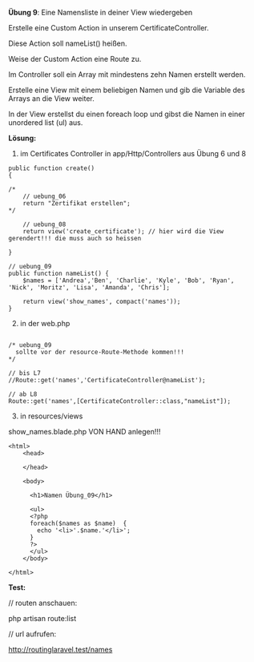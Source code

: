 
**Übung 9**: Eine Namensliste in deiner View wiedergeben

Erstelle eine Custom Action in unserem CertificateController.

Diese Action soll nameList() heißen.

Weise der Custom Action eine Route zu. 

Im Controller soll ein Array mit mindestens zehn Namen erstellt werden. 

Erstelle eine View mit einem beliebigen Namen und gib die Variable des Arrays an die View weiter. 

In der View erstellst du einen foreach loop und gibst die Namen in einer unordered list (ul) aus.

**Lösung:**

1. im Certificates Controller in app/Http/Controllers aus Übung 6 und 8

```
public function create()
{

/*
    // uebung_06
    return "Zertifikat erstellen";
*/

    // uebung_08
    return view('create_certificate'); // hier wird die View gerendert!!! die muss auch so heissen
  
}

// uebung_09
public function nameList() {
    $names = ['Andrea','Ben', 'Charlie', 'Kyle', 'Bob', 'Ryan', 'Nick', 'Moritz', 'Lisa', 'Amanda', 'Chris'];

    return view('show_names', compact('names')); 
}

```

2. in der web.php

```

/* uebung_09
  sollte vor der resource-Route-Methode kommen!!!
*/

// bis L7
//Route::get('names','CertificateController@nameList');

// ab L8
Route::get('names',[CertificateController::class,"nameList"]);

```


3. in resources/views

show_names.blade.php VON HAND anlegen!!!

```
<html>
    <head>
 
    </head>

    <body>

      <h1>Namen Übung_09</h1>

      <ul>
      <?php
      foreach($names as $name)  {
        echo '<li>'.$name.'</li>';
      }    
      ?>    
      </ul>
    </body>

</html>

```


**Test:**


// routen anschauen:

php artisan route:list

// url aufrufen:

http://routinglaravel.test/names
